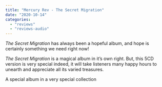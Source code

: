 ```yaml
---
title: "Mercury Rev - The Secret Migration"
date: "2020-10-14"
categories: 
  - "reviews"
  - "reviews-audio"
---
```


_The Secret Migration_ has always been a hopeful album, and hope is certainly something we need right now!

_The Secret Migration_ is a magical album in it’s own right. But, this 5CD version is very special indeed, it will take listeners many happy hours to unearth and appreciate all its varied treasures.

A special album in a very special collection
